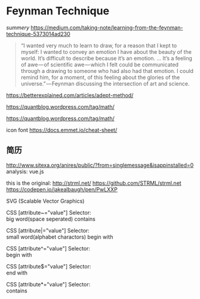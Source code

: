 # Feynman Technique
*summery*
https://medium.com/taking-note/learning-from-the-feynman-technique-5373014ad230

> “I wanted very much to learn to draw, for a reason that I kept to myself: I wanted to convey an emotion I have about the beauty of the world. It’s difficult to describe because it’s an emotion. … It’s a feeling of awe — of scientific awe — which I felt could be communicated through a drawing to someone who had also had that emotion. I could remind him, for a moment, of this feeling about the glories of the universe.” — Feynman discussing the intersection of art and science.


https://betterexplained.com/articles/adept-method/

https://quantblog.wordpress.com/tag/math/

https://quantblog.wordpress.com/tag/math/

icon font
https://docs.emmet.io/cheat-sheet/


##  简历
http://www.sitexa.org/anires/public/?from=singlemessage&isappinstalled=0 analysis: vue.js

this is the original: http://strml.net/ https://github.com/STRML/strml.net
https://codepen.io/jakealbaugh/pen/PwLXXP

SVG (Scalable Vector Graphics) 

CSS [attribute~="value"] Selector:  
big word(space seperated) contains

CSS [attribute|="value"] Selector:  
small word(alphabet charactors) begin with


CSS [attribute^="value"] Selector:  
begin with

CSS [attribute$="value"] Selector:  
end with

CSS [attribute*="value"] Selector:  
contains